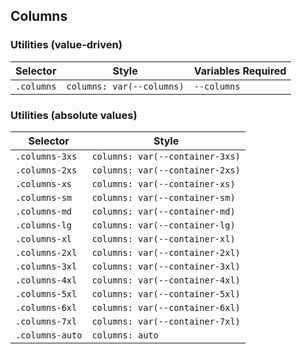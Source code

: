 ## Columns

### Utilities (value-driven)

| Selector   | Style                     | Variables Required |
| ---------- | ------------------------- | ------------------ |
| `.columns` | `columns: var(--columns)` | `--columns`        |

### Utilities (absolute values)

| Selector        | Style                           |
| --------------- | ------------------------------- |
| `.columns-3xs`  | `columns: var(--container-3xs)` |
| `.columns-2xs`  | `columns: var(--container-2xs)` |
| `.columns-xs`   | `columns: var(--container-xs)`  |
| `.columns-sm`   | `columns: var(--container-sm)`  |
| `.columns-md`   | `columns: var(--container-md)`  |
| `.columns-lg`   | `columns: var(--container-lg)`  |
| `.columns-xl`   | `columns: var(--container-xl)`  |
| `.columns-2xl`  | `columns: var(--container-2xl)` |
| `.columns-3xl`  | `columns: var(--container-3xl)` |
| `.columns-4xl`  | `columns: var(--container-4xl)` |
| `.columns-5xl`  | `columns: var(--container-5xl)` |
| `.columns-6xl`  | `columns: var(--container-6xl)` |
| `.columns-7xl`  | `columns: var(--container-7xl)` |
| `.columns-auto` | `columns: auto`                 |
